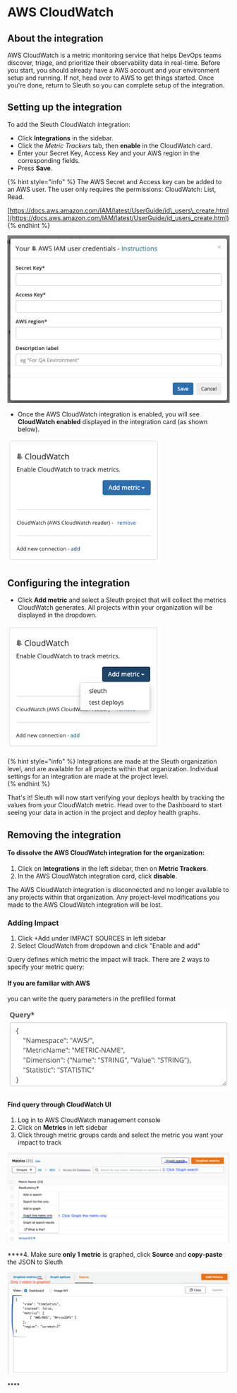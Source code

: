 # AWS CloudWatch

## About the integration

AWS CloudWatch is a metric monitoring service that helps DevOps teams discover, triage, and prioritize their observability data in real-time. Before you start, you should already have a AWS account and your environment setup and running. If not, head over to AWS to get things started. Once you're done, return to Sleuth so you can complete setup of the integration. 

## Setting up the integration

To add the Sleuth CloudWatch integration:

* Click **Integrations** in the sidebar.
* Click the _Metric Trackers_ tab, then **enable** in the CloudWatch card.
* Enter your Secret Key, Access Key and your AWS region in the corresponding fields. 
* Press **Save**. 

{% hint style="info" %}
The AWS Secret and Access key can be added to an AWS user. The user only requires the permissions: CloudWatch: List, Read.

[https://docs.aws.amazon.com/IAM/latest/UserGuide/id\_users\_create.html](https://docs.aws.amazon.com/IAM/latest/UserGuide/id_users_create.html)
{% endhint %}

![](../../../.gitbook/assets/integrations-sleuth-2021-02-23-17-27-02.png)

* Once the AWS CloudWatch integration is enabled, you will see **CloudWatch enabled** displayed in the integration card \(as shown below\). 

![](../../../.gitbook/assets/integrations-sleuth-2021-02-23-17-28-14.png)

## Configuring the integration

* Click **Add metric** and select a Sleuth project that will collect the metrics CloudWatch generates. All projects within your organization will be displayed in the dropdown. 

![](../../../.gitbook/assets/integrations-sleuth-2021-02-23-17-29-35.png)

{% hint style="info" %}
Integrations are made at the Sleuth organization level, and are available for all projects within that organization. Individual settings for an integration are made at the project level.  
{% endhint %}

That's it! Sleuth will now start verifying your deploys health by tracking the values from your CloudWatch metric. Head over to the Dashboard to start seeing your data in action in the project and deploy health graphs.

## Removing the integration

#### To dissolve the AWS **CloudWatch** integration for the organization: 

1. Click on **Integrations** in the left sidebar, then on **Metric Trackers**. 
2. In the AWS CloudWatch integration card, click **disable**.

The AWS CloudWatch integration is disconnected and no longer available to any projects within that organization. Any project-level modifications you made to the AWS CloudWatch integration will be lost.



### Adding Impact

1. Click +Add under IMPACT SOURCES in left sidebar
2. Select CloudWatch from dropdown and click "Enable and add"

Query defines which metric the impact will track. There are 2 ways to specify your metric query:

#### **If you are familiar with AWS**

you can write the query parameters in the prefilled format

![](../../../.gitbook/assets/screenshot-2021-03-03-at-18.41.12.png)

#### **Find query through CloudWatch UI**

1. Log in to AWS CloudWatch management console
2. Click on **Metrics** in left sidebar
3. Click through metric groups cards and select the metric you want your impact to track

![](../../../.gitbook/assets/image%20%285%29.png)

   ****4. Make sure **only 1 metric** is graphed, click **Source** and **copy-paste** the JSON to Sleuth

![](../../../.gitbook/assets/image.png)



\*\*\*\*

